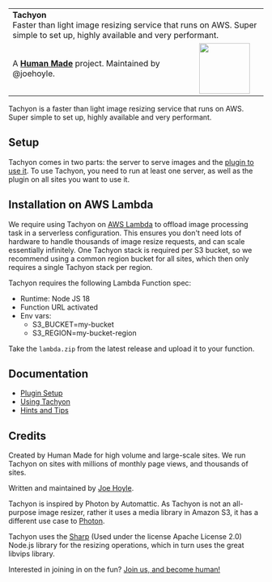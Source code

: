 <table width="100%">
	<tr>
		<td align="left" colspan="2">
			<strong>Tachyon</strong><br />
			Faster than light image resizing service that runs on AWS. Super simple to set up, highly available and very performant.
		</td>
	</tr>
	<tr>
		<td>
			A <strong><a href="https://hmn.md/">Human Made</a></strong> project. Maintained by @joehoyle.
		</td>
		<td align="center">
			<img src="https://hmn.md/content/themes/hmnmd/assets/images/hm-logo.svg" width="100" />
		</td>
	</tr>
</table>

Tachyon is a faster than light image resizing service that runs on AWS. Super simple to set up, highly available and very performant.


## Setup

Tachyon comes in two parts: the server to serve images and the [plugin to use it](./docs/plugin.md). To use Tachyon, you need to run at least one server, as well as the plugin on all sites you want to use it.

## Installation on AWS Lambda

We require using Tachyon on [AWS Lambda](https://aws.amazon.com/lambda/details/) to offload image processing task in a serverless configuration. This ensures you don't need lots of hardware to handle thousands of image resize requests, and can scale essentially infinitely. One Tachyon stack is required per S3 bucket, so we recommend using a common region bucket for all sites, which then only requires a single Tachyon stack per region.

Tachyon requires the following Lambda Function spec:

- Runtime: Node JS 18
- Function URL activated
- Env vars:
  - S3_BUCKET=my-bucket
  - S3_REGION=my-bucket-region

Take the `lambda.zip` from the latest release and upload it to your function.

## Documentation

* [Plugin Setup](./docs/plugin.md)
* [Using Tachyon](./docs/using.md)
* [Hints and Tips](./docs/tips.md)


## Credits

Created by Human Made for high volume and large-scale sites. We run Tachyon on sites with millions of monthly page views, and thousands of sites.

Written and maintained by [Joe Hoyle](https://github.com/joehoyle).

Tachyon is inspired by Photon by Automattic. As Tachyon is not an all-purpose image resizer, rather it uses a media library in Amazon S3, it has a different use case to [Photon](https://jetpack.com/support/photon/).

Tachyon uses the [Sharp](https://github.com/lovell/sharp) (Used under the license Apache License 2.0) Node.js library for the resizing operations, which in turn uses the great libvips library.

Interested in joining in on the fun? [Join us, and become human!](https://hmn.md/is/hiring/)
